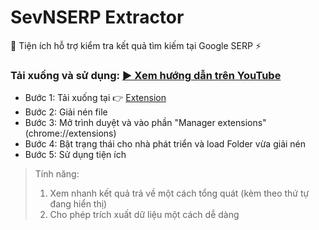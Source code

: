 # SevNSERP Extractor
📌 Tiện ích hỗ trợ kiểm tra kết quả tìm kiếm tại Google SERP ⚡

### Tải xuống và sử dụng: [▶ Xem hướng dẫn trên YouTube](https://www.youtube.com/@7v52nguyenvu)
- Bước 1: Tải xuống tại 👉 [Extension](https://github.com/7vnguyenvu/sevn-serp-extractor-ext/archive/refs/heads/main.zip)
- Bước 2: Giải nén file
- Bước 3: Mở trình duyệt và vào phần "Manager extensions" (chrome://extensions)
- Bước 4: Bật trạng thái cho nhà phát triển và load Folder vừa giải nén
- Bước 5: Sử dụng tiện ích

> Tính năng:
>   1. Xem nhanh kết quả trả về một cách tổng quát (kèm theo thứ tự đang hiển thị) 
>   2. Cho phép trích xuất dữ liệu một cách dễ dàng
